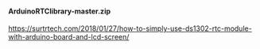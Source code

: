#### ArduinoRTClibrary-master.zip
https://surtrtech.com/2018/01/27/how-to-simply-use-ds1302-rtc-module-with-arduino-board-and-lcd-screen/
